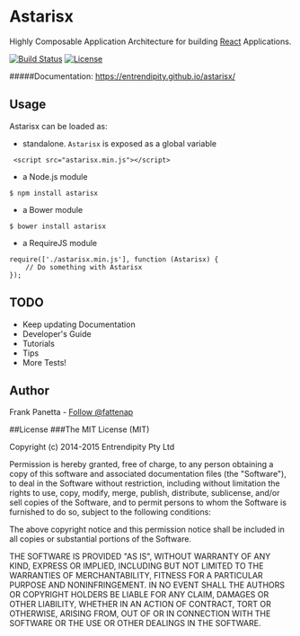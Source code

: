 Astarisx
=====

Highly Composable Application Architecture for building [React](http://facebook.github.io/react/) Applications.

[![Build Status]](https://travis-ci.org/entrendipity/astarisx)
[![License]](https://github.com/entrendipity/astarisx/blob/master/LICENSE)

#####Documentation: https://entrendipity.github.io/astarisx/

## Usage
Astarisx can be loaded as:

-   standalone. `Astarisx` is exposed as a global variable

```javscript
 <script src="astarisx.min.js"></script>
```

-   a Node.js module

```
$ npm install astarisx
```

-   a Bower module

```
$ bower install astarisx
```

-   a RequireJS module

```
require(['./astarisx.min.js'], function (Astarisx) {
    // Do something with Astarisx
});
```

## TODO
- Keep updating Documentation
- Developer's Guide
- Tutorials
- Tips
- More Tests!

## Author
Frank Panetta  - [Follow @fattenap](https://twitter.com/intent/follow?screen_name=fattenap)

##License
###The MIT License (MIT)

Copyright (c) 2014-2015 Entrendipity Pty Ltd

Permission is hereby granted, free of charge, to any person obtaining a copy of this software and associated documentation files (the "Software"), to deal in the Software without restriction, including without limitation the rights to use, copy, modify, merge, publish, distribute, sublicense, and/or sell copies of the Software, and to permit persons to whom the Software is furnished to do so, subject to the following conditions:

The above copyright notice and this permission notice shall be included in all copies or substantial portions of the Software.

THE SOFTWARE IS PROVIDED "AS IS", WITHOUT WARRANTY OF ANY KIND, EXPRESS OR IMPLIED, INCLUDING BUT NOT LIMITED TO THE WARRANTIES OF MERCHANTABILITY, FITNESS FOR A PARTICULAR PURPOSE AND NONINFRINGEMENT. IN NO EVENT SHALL THE AUTHORS OR COPYRIGHT HOLDERS BE LIABLE FOR ANY CLAIM, DAMAGES OR OTHER LIABILITY, WHETHER IN AN ACTION OF CONTRACT, TORT OR OTHERWISE, ARISING FROM, OUT OF OR IN CONNECTION WITH THE SOFTWARE OR THE USE OR OTHER DEALINGS IN THE SOFTWARE.

[Build Status]: https://travis-ci.org/entrendipity/astarisx.svg?branch=master
[License]: http://img.shields.io/npm/l/mochify.svg

